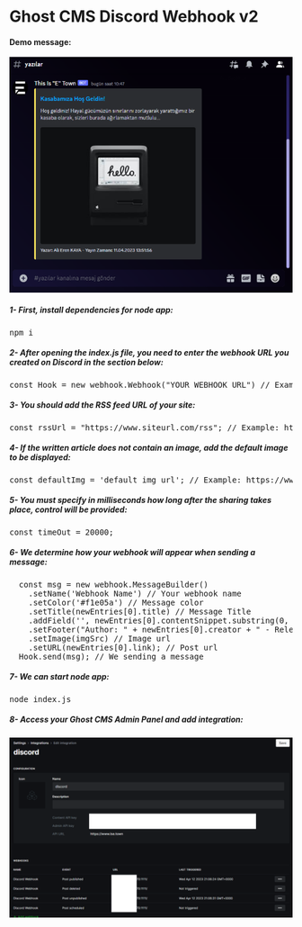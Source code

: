 # Ghost CMS Discord Webhook v2

#### Demo message:

![ghost-discord-api](/ghost-discord-api.png "ghost-discord-api")

##### 1- First, install dependencies for node app:

<pre>
npm i
</pre>

##### 2- After opening the index.js file, you need to enter the webhook URL you created on Discord in the section below:

<pre>
const Hook = new webhook.Webhook("YOUR WEBHOOK URL") // Example: https://discord.com/api/webhooks/WEBHOOK_ID/WEBHOOK_TOKEN
</pre>

##### 3- You should add the RSS feed URL of your site:

<pre>
const rssUrl = "https://www.siteurl.com/rss"; // Example: https://www.ise.town/rss
</pre>

##### 4- If the written article does not contain an image, add the default image to be displayed:

<pre>
const defaultImg = 'default img url'; // Example: https://www.ise.town/content/images/2023/04/town.png
</pre>

##### 5- You must specify in milliseconds how long after the sharing takes place, control will be provided:

<pre>
const timeOut = 20000;
</pre>

##### 6- We determine how your webhook will appear when sending a message:
<pre>
  const msg = new webhook.MessageBuilder()
    .setName('Webhook Name') // Your webhook name
    .setColor('#f1e05a') // Message color
    .setTitle(newEntries[0].title) // Message Title
    .addField('', newEntries[0].contentSnippet.substring(0, 120) + "...") // We adding new field for short content
    .setFooter("Author: " + newEntries[0].creator + " - Release Time: " + formattedDate + " " + formattedTime) // Setting footer
    .setImage(imgSrc) // Image url
    .setURL(newEntries[0].link); // Post url
  Hook.send(msg); // We sending a message
</pre>

##### 7- We can start node app:

<pre>
node index.js
</pre>

##### 8- Access your Ghost CMS Admin Panel and add integration:

![ghost-integrations](/ghost-integrations.png "ghost-integrations")
